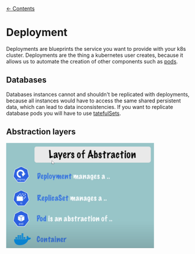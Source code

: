 [← Contents](../README.md)

# Deployment

Deployments are blueprints the service you want to provide with your k8s cluster. Deployments are the thing a kubernetes user creates, because it allows us to automate the creation of other components such as [pods](./pod.md).

## Databases

Databases instances cannot and shouldn't be replicated with deployments, because all instances would have to access the same shared persistent data, which can lead to data inconsistencies. If you want to replicate database pods you will have to use [tatefulSets](./stateful-set.md).

## Abstraction layers

<img src="../images/deployment_abstraction_layers.png" width="400px" />